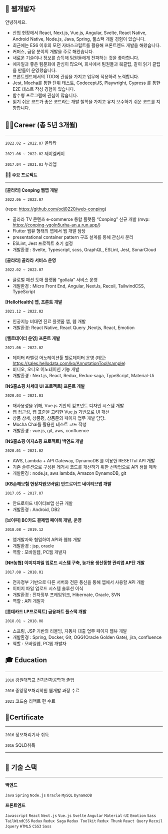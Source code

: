 ## 👋 웹개발자 

안녕하세요.

- 산업 현장에서 React, Next.js, Vue.js, Angular,  Svelte, React Native, Android Native, Node.js, Java, Spring,  풀스택 개발 경험이 있습니다.
- 최근에는 ES6 이후의 모던 자바스크립트를 활용해 프론트엔드 개발을 해왔습니다.
- 커머스, 금융 분야의 개발을 주로 해왔습니다.
- 새로운 기술이나 정보를 습득해 팀원들에게 전파하는 것을 좋아합니다.
- 애자일과 좋은 팀문화에 관심이 많으며, 회사에서 팀원들과 북클럽, 같이 읽기 클럽을 만들어 운영했습니다.
- 프론트엔드에서의 TDD에 관심을 가지고 업무에 적용하려 노력합니다.
- Jest, Mocha를 통한 단위 테스트, CodeceptJS, Playwright, Cypress 를 통한 E2E 테스트 작성 경험이 있습니다.
- 함수형 프로그램에 관심이 많습니다.
- 읽기 쉬운 코드가 좋은 코드라는 개발 철학을 가지고 유지 보수하기 쉬운 코드를 지향합니다.
    

## 👩‍💻Career (총 5년 3개월)

---
`2022.02 ~ 2022.07`  골라라

`2021.06 ~ 2022.02`  제이엘케이

`2017.04 ~ 2021.03`  누리앱

**👩‍💻 주요 프로젝트**

---
**[골라라] Conping 웹앱 개발**

`2022.06 ~ 2022.07`

(repo: https://github.com/odj0220/web-conping)

- 골라라 TV 콘텐츠 e-commerce 통합 플랫폼 “Conping” 신규 개발 (mvp: https://conping-yqoln5urha-an.a.run.app/)
- Flutter 웹뷰 형태의 앱에서 웹 개발 담당
- presentational container pattern 구조 설계를 통해 관심사 분리
- ESLint, Jest 프로젝트 초기 설정
- 개발환경 : Svelte, Typescript, scss, GraphQL, ESLint, Jest, SonarCloud

**[골라라] 골라라 서비스 운영**

`2022.02 ~ 2022.07`

- 글로벌 패션 도매 플랫폼 “gollala” 서비스 운영
- 개발환경 : Micro Front End, Angular, NextJs, Recoil, TailwindCSS, TypeScript

**[HelloHealth] 앱, 프론트 개발**

`2021.12 ~ 2022.02`

- 인공지능 비대면 진료 플랫폼 앱, 웹 개발
- 개발환경: React Native, React Query ,Nextjs, React, Emotion

**[헬로데이터 운영] 프론트 개발**

`2021.06 ~ 2022.02`

- 데이터 라벨링 어노테이션툴 헬로데이터 운영 (데모: https://sales.hellodata.com/ko/AnnotationTool/sample)
- 비디오, 오디오 어노테이션 기능 개발
- 개발환경 : Next.js, React, Redux, Redux-saga, TypeScript, Material-Ui

**[NS홈쇼핑 차세대 UI 프로젝트] 프론트 개발**

`2020.03 ~ 2021.03`

- 재사용성을 위해, Vue.js 기반의 컴포넌트 디자인 시스템 개발
- 웹 접근성, 웹 표준을 고려한 Vue.js 기반으로 UI 개선
- 상품 상세, 상품평, 상품문의 페이지 업무 개발 담당.
- Mocha Chai를 활용한 테스트 코드 작성
- 개발환경 : vue.js, git, aws, confluence

**[NS홈쇼핑 이지쇼핑 프로젝트] 백엔드 개발**

`2020.01 ~ 2021.02` 

- AWS, Lambda + API Gateway, DynamoDB 를 이용한 RESETful API 개발
- 기존 솔루션으로 구성된 레거시 코드를 개선하기 위한 선작업으로 API 샘플 제작
- 개발환경 : node.js, aws lambda, Amazon DynamoDB, git

**[KB손해보험 현장지원모바일] 안드로이드 네이티브앱 개발**

`2017.05 ~ 2017.07` 

- 안드로이드 네이티브앱 신규 개발
- 개발환경 : Android, DB2

**[브이피] BC카드 결제앱 페이북 개발, 운영**

`2018.08 ~ 2019.12` 

- 앱개발자와 협업하여 API와 웹뷰 개발
- 개발환경 : jsp, oracle
- 역할 : 모바일웹, PC웹 개발자

**[NH농협] 이미지파일 업로드 시스템 구축, 농가용 생산동향 관리앱 AP단 개발**

`2017.08 ~ 2018.01` 

- 전자정부 기반으로 다른 서버와 전문 통신을 통해 앱에서 사용할 API 개발
- 이미지 파일 업로드 시스템 솔루션 이식
- 개발환경 : 전자정부 프레임워크, Hibernate, Oracle, SVN
- 역할 : API 개발자

**[롯데카드 LP프로젝트] 금융파트 풀스택 개발**

`2018.01 ~ 2018.08` 

- 스프링, JSP 기반의 리볼빙, 자동차 대출 업무 페이지 웹뷰 개발
- 개발환경 : Spring, Docker, Git, OGG(Oracle Golden Gate), jira, confluence
- 역할 : 모바일웹, PC웹 개발자

## **🎓 Education**

---

`2010` 강원대학교 전기전자공학과 졸업

`2016` 중앙정보처리학원 웹개발 과정 수료

`2021` 코드숨 리액트 편 수료

## 🧾Certificate

---

`2016` 정보처리기사 취득

`2016` SQLD취득

---

## 📝 기술 스택

---

**백엔드**

`Java` `Spring` `Node.js` `Oracle` `MySQL` `DynamoDB` 

**프론트엔드**

`Javascript` `React` `Next.js` `Vue.js` `Svelte` `Angular` `Material-UI` `Emotion` `Sass` `TailWindCSS` `Redux` `Redux Saga` `Redux Toolkit` `Redux Thunk` `React Query` `Recoil`  `Jquery`  `HTML5` `CSS3` `Sass`
